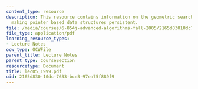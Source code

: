 ```yaml
---
content_type: resource
description: This resource contains information on the geometric search problem and
  making pointer based data structures persistent.
file: /media/courses/6-854j-advanced-algorithms-fall-2005/2165d83010dc7633bce397ea75f889f9_lec05_1999.pdf
file_type: application/pdf
learning_resource_types:
- Lecture Notes
ocw_type: OCWFile
parent_title: Lecture Notes
parent_type: CourseSection
resourcetype: Document
title: lec05_1999.pdf
uid: 2165d830-10dc-7633-bce3-97ea75f889f9
---
```

